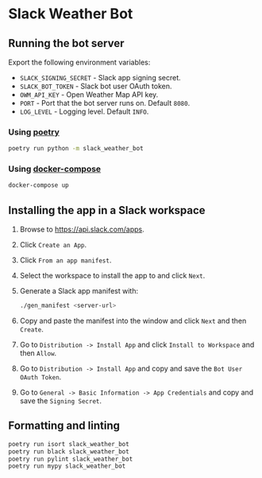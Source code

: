 # Slack Weather Bot

## Running the bot server

Export the following environment variables:

* `SLACK_SIGNING_SECRET` - Slack app signing secret.
* `SLACK_BOT_TOKEN` - Slack bot user OAuth token.
* `OWM_API_KEY` - Open Weather Map API key.
* `PORT` - Port that the bot server runs on. Default `8080`.
* `LOG_LEVEL` - Logging level. Default `INFO`.

### Using [poetry](https://github.com/python-poetry/poetry)

```sh
poetry run python -m slack_weather_bot
```

### Using [docker-compose](https://docs.docker.com/compose/)

```sh
docker-compose up
```

## Installing the app in a Slack workspace

1. Browse to <https://api.slack.com/apps>.
1. Click `Create an App`.
1. Click `From an app manifest`.
1. Select the workspace to install the app to and click `Next`.
1. Generate a Slack app manifest with:

    ```sh
    ./gen_manifest <server-url>
    ```

1. Copy and paste the manifest into the window and click `Next` and then `Create`.
1. Go to `Distribution -> Install App` and click `Install to Workspace` and then `Allow`.
1. Go to `Distribution -> Install App` and copy and save the `Bot User OAuth Token`.
1. Go to `General -> Basic Information -> App Credentials` and copy and save the `Signing Secret`.

## Formatting and linting

```sh
poetry run isort slack_weather_bot
poetry run black slack_weather_bot
poetry run pylint slack_weather_bot
poetry run mypy slack_weather_bot
```

